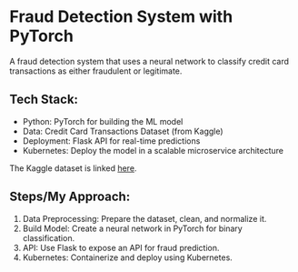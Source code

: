 # Fraud Detection System with PyTorch

A fraud detection system that uses a neural network to classify credit card transactions as either fraudulent or legitimate.

## Tech Stack:
- Python: PyTorch for building the ML model
- Data: Credit Card Transactions Dataset (from Kaggle)
- Deployment: Flask API for real-time predictions
- Kubernetes: Deploy the model in a scalable microservice architecture

The Kaggle dataset is linked [here](https://www.kaggle.com/datasets/mlg-ulb/creditcardfraud).

## Steps/My Approach:
1. Data Preprocessing: Prepare the dataset, clean, and normalize it.
2. Build Model: Create a neural network in PyTorch for binary classification.
3. API: Use Flask to expose an API for fraud prediction.
4. Kubernetes: Containerize and deploy using Kubernetes.
